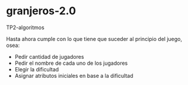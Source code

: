 # granjeros-2.0
TP2-algoritmos

Hasta ahora cumple con lo que tiene que suceder al principio del juego, osea:
  
  - Pedir cantidad de jugadores
  - Pedir el nombre de cada uno de los jugadores
  - Elegir la dificultad
  - Asignar atributos iniciales en base a la dificultad
